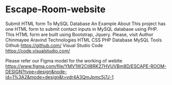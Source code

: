 # Escape-Room-website
Submit HTML form To MySQL Database An Example
About
This project has one HTML form to submit contact inputs in MySQL database using PHP. This HTML form are built using Bootstrap, Jquery. Please, visit [
](https://github.com/chinmayeearavind/Escape-Room-website)
Author
Chinmayee Aravind 
Technologies
HTML
CSS
PHP
Database
MySQL
Tools
Github https://github.com/
Visual Studio Code https://code.visualstudio.com/

Please refer our Figma model for the working of webite
https://www.figma.com/file/YMV1W2Ctl8RK27HVUVBm8D/ESCAPE-ROOM-DESIGN?type=design&node-id=1%3A2&mode=design&t=vdr4A3QmJpmc5j7J-1
